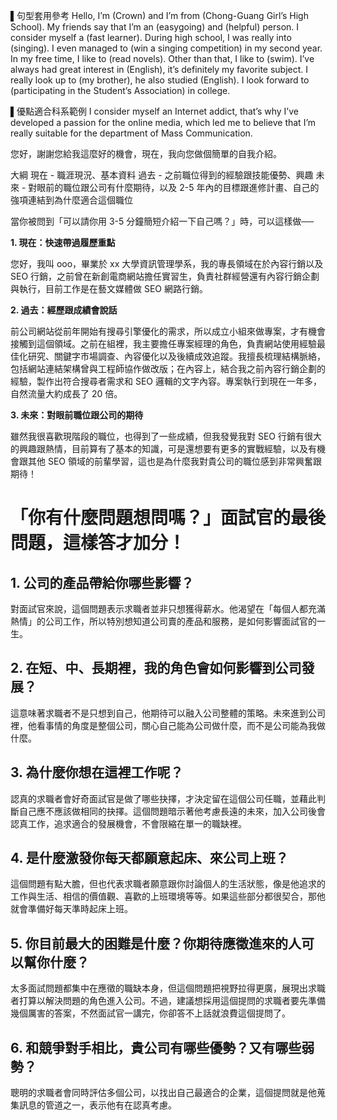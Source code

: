 ▌句型套用參考
Hello, I’m (Crown) and I’m from (Chong-Guang Girl’s High School).
My friends say that I’m an (easygoing) and (helpful) person.
I consider myself a (fast learner).
During high school, I was really into (singing).
I even managed to (win a singing competition) in my second year.
In my free time, I like to (read novels). Other than that, I like to (swim).
I’ve always had great interest in (English), it’s definitely my favorite subject.
I really look up to (my brother), he also studied (English).
I look forward to (participating in the Student’s Association) in college.

▌優點適合科系範例
I consider myself an Internet addict, that’s why I’ve developed a passion for the online media, which led me to believe that I’m really suitable for the department of Mass Communication.

您好，謝謝您給我這麼好的機會，現在，我向您做個簡單的自我介紹。

大綱
現在 - 職涯現況、基本資料
過去 - 之前職位得到的經驗跟技能優勢、興趣
未來 - 對眼前的職位跟公司有什麼期待，以及 2-5 年內的目標跟進修計畫、自己的強項連結到為什麼適合這個職位

當你被問到「可以請你用 3-5 分鐘簡短介紹一下自己嗎？」時，可以這樣做──

**1. 現在：快速帶過履歷重點**

您好，我叫 ooo，畢業於 xx 大學資訊管理學系，我的專長領域在於內容行銷以及 SEO 行銷，之前曾在新創電商網站擔任實習生，負責社群經營還有內容行銷企劃與執行，目前工作是在藝文媒體做 SEO 網路行銷。

**2. 過去：經歷跟成績會說話**

前公司網站從前年開始有搜尋引擎優化的需求，所以成立小組來做專案，才有機會接觸到這個領域。之前在組裡，我主要擔任專案經理的角色，負責網站使用經驗最佳化研究、關鍵字市場調查、內容優化以及後續成效追蹤。我擅長梳理結構脈絡，包括網站連結架構曾與工程師協作做改版；在內容上，結合我之前內容行銷企劃的經驗，製作出符合搜尋者需求和 SEO 邏輯的文字內容。專案執行到現在一年多，自然流量大約成長了 20 倍。

**3. 未來：對眼前職位跟公司的期待**

雖然我很喜歡現階段的職位，也得到了一些成績，但我發覺我對 SEO 行銷有很大的興趣跟熱情，目前算有了基本的知識，可是還想要有更多的實戰經驗，以及有機會跟其他 SEO 領域的前輩學習，這也是為什麼我對貴公司的職位感到非常興奮跟期待！


# 「你有什麼問題想問嗎？」面試官的最後問題，這樣答才加分！
## 1. 公司的產品帶給你哪些影響？

對面試官來說，這個問題表示求職者並非只想獲得薪水。他渴望在「每個人都充滿熱情」的公司工作，所以特別想知道公司賣的產品和服務，是如何影響面試官的一生。

## 2. 在短、中、長期裡，我的角色會如何影響到公司發展？

這意味著求職者不是只想到自己，他期待可以融入公司整體的策略。未來進到公司裡，他看事情的角度是整個公司，關心自己能為公司做什麼，而不是公司能為我做什麼。

## 3. 為什麼你想在這裡工作呢？

認真的求職者會好奇面試官是做了哪些抉擇，才決定留在這個公司任職，並藉此判斷自己應不應該做相同的抉擇。這個問題暗示著他考慮長遠的未來，加入公司後會認真工作，追求適合的發展機會，不會限縮在單一的職缺裡。

## 4. 是什麼激發你每天都願意起床、來公司上班？

這個問題有點大膽，但也代表求職者願意跟你討論個人的生活狀態，像是他追求的工作與生活、相信的價值觀、喜歡的上班環境等等。如果這些部分都很契合，那他就會準備好每天準時起床上班。

## 5. 你目前最大的困難是什麼？你期待應徵進來的人可以幫你什麼？

太多面試問題都集中在應徵的職缺本身，但這個問題把視野拉得更廣，展現出求職者打算以解決問題的角色進入公司。不過，建議想採用這個提問的求職者要先準備幾個厲害的答案，不然面試官一講完，你卻答不上話就浪費這個提問了。

## 6. 和競爭對手相比，貴公司有哪些優勢？又有哪些弱勢？

聰明的求職者會同時評估多個公司，以找出自己最適合的企業，這個提問就是他蒐集訊息的管道之一，表示他有在認真考慮。